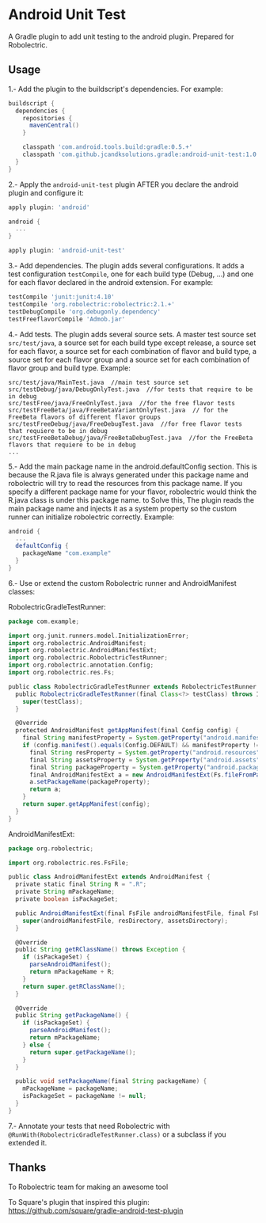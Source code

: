 Android Unit Test
==================================

A Gradle plugin to add unit testing to the android plugin. Prepared for Robolectric.

Usage
-----

1.- Add the plugin to the buildscript's dependencies. For example:

```groovy
buildscript {
  dependencies {
    repositories {
      mavenCentral()
    }

    classpath 'com.android.tools.build:gradle:0.5.+'
    classpath 'com.github.jcandksolutions.gradle:android-unit-test:1.0.+'
  }
}
```

2.- Apply the `android-unit-test` plugin AFTER you declare the android plugin and configure it:

```groovy
apply plugin: 'android'

android {
  ...
}

apply plugin: 'android-unit-test'
```

3.- Add dependencies. The plugin adds several configurations. It adds a test configuration `testCompile`, one for each build type (Debug, ...) and one for each flavor declared in the android extension. For example:

```groovy
testCompile 'junit:junit:4.10'
testCompile 'org.robolectric:robolectric:2.1.+'
testDebugCompile 'org.debugonly.dependency'
testFreeflavorCompile 'Admob.jar'
```

4.- Add tests. The plugin adds several source sets. A master test source set `src/test/java`, a source set for each build type except release, a source set for each flavor, a source set for each combination of flavor and build type, a source set for each flavor group and a source set for each combination of flavor group and build type. Example:

```
src/test/java/MainTest.java  //main test source set
src/testDebug/java/DebugOnlyTest.java  //for tests that require to be in debug
src/testFree/java/FreeOnlyTest.java  //for the free flavor tests
src/testFreeBeta/java/FreeBetaVariantOnlyTest.java  // for the FreeBeta flavors of different flavor groups
src/testFreeDebug/java/FreeDebugTest.java  //for free flavor tests that requiere to be in debug
src/testFreeBetaDebug/java/FreeBetaDebugTest.java  //for the FreeBeta flavors that requiere to be in debug
...
```

5.- Add the main package name in the android.defaultConfig section. This is because the R.java file is always generated under this package name and robolectric will try to read the resources from this package name. If you specify a different package name for your flavor, robolectric would think the R.java class is under this package name. to Solve this, The plugin reads the main package name and injects it as a system property so the custom runner can initialize robolectric correctly. Example:

```groovy
android {
  ...
  defaultConfig {
    packageName "com.example"
  }
}
```

6.- Use or extend the custom Robolectric runner and AndroidManifest classes:

RobolectricGradleTestRunner:

```groovy
package com.example;

import org.junit.runners.model.InitializationError;
import org.robolectric.AndroidManifest;
import org.robolectric.AndroidManifestExt;
import org.robolectric.RobolectricTestRunner;
import org.robolectric.annotation.Config;
import org.robolectric.res.Fs;

public class RobolectricGradleTestRunner extends RobolectricTestRunner {
  public RobolectricGradleTestRunner(final Class<?> testClass) throws InitializationError {
    super(testClass);
  }

  @Override
  protected AndroidManifest getAppManifest(final Config config) {
    final String manifestProperty = System.getProperty("android.manifest");
    if (config.manifest().equals(Config.DEFAULT) && manifestProperty != null) {
      final String resProperty = System.getProperty("android.resources");
      final String assetsProperty = System.getProperty("android.assets");
      final String packageProperty = System.getProperty("android.package");
      final AndroidManifestExt a = new AndroidManifestExt(Fs.fileFromPath(manifestProperty), Fs.fileFromPath(resProperty), Fs.fileFromPath(assetsProperty));
      a.setPackageName(packageProperty);
      return a;
    }
    return super.getAppManifest(config);
  }
}

```

AndroidManifestExt:

```groovy
package org.robolectric;

import org.robolectric.res.FsFile;

public class AndroidManifestExt extends AndroidManifest {
  private static final String R = ".R";
  private String mPackageName;
  private boolean isPackageSet;

  public AndroidManifestExt(final FsFile androidManifestFile, final FsFile resDirectory, final FsFile assetsDirectory) {
    super(androidManifestFile, resDirectory, assetsDirectory);
  }

  @Override
  public String getRClassName() throws Exception {
    if (isPackageSet) {
      parseAndroidManifest();
      return mPackageName + R;
    }
    return super.getRClassName();
  }

  @Override
  public String getPackageName() {
    if (isPackageSet) {
      parseAndroidManifest();
      return mPackageName;
    } else {
      return super.getPackageName();
    }
  }

  public void setPackageName(final String packageName) {
    mPackageName = packageName;
    isPackageSet = packageName != null;
  }
}

```

7.- Annotate your tests that need Robolectric with `@RunWith(RobolectricGradleTestRunner.class)` or a subclass if you extended it.

Thanks
-------

To Robolectric team for making an awesome tool

To Square's plugin that inspired this plugin: https://github.com/square/gradle-android-test-plugin
